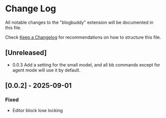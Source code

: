 # Change Log

All notable changes to the "blogbuddy" extension will be documented in this file.

Check [Keep a Changelog](http://keepachangelog.com/) for recommendations on how to structure this file.

## [Unreleased]
- 0.0.3 Add a setting for the small model, and all bb commands except for agent mode will use it by default.

## [0.0.2] - 2025-09-01

### Fixed
- Editor block lose locking
